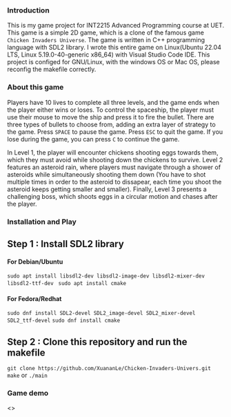 ### Introduction
This is my game project for INT2215 Advanced Programming course at UET. This game is a simple 2D game, which is a clone of the famous game `Chicken Invaders Universe`. The game is written in C++ programming language with SDL2 library. I wrote this entire game on Linux(Ubuntu 22.04 LTS, Linux 5.19.0-40-generic x86_64) with Visual Studio Code IDE. This project is configed for GNU/Linux, with the windows OS or Mac OS, please reconfig the makefile correctly.

### About this game 
Players have 10 lives to complete all three levels, and the game ends when the player either wins or loses. To control the spaceship, the player must use their mouse to move the ship and press it to fire the bullet. There are three types of bullets to choose from, adding an extra layer of strategy to the game.
Press  ```SPACE``` to pause the game. Press ```ESC``` to quit the game. If you lose during the game, you can press ```C``` to continue the game.

In  Level 1, the player will encounter chickens shooting eggs towards them, which they must avoid while shooting down the chickens to survive. Level 2 features an asteroid rain, where players must navigate through a shower of asteroids while simultaneously shooting them down (You have to shot multiple times in order to the asteroid to dissapear, each time you shoot the asteroid keeps getting smaller and smaller). Finally, Level 3 presents a challenging boss, which shoots eggs in a circular motion and chases after the player.

### Installation and Play
## Step 1 : Install SDL2 library

#### For Debian/Ubuntu
```sudo apt install libsdl2-dev libsdl2-image-dev libsdl2-mixer-dev libsdl2-ttf-dev```
``` sudo apt install cmake```

#### For Fedora/Redhat
```sudo dnf install SDL2-devel SDL2_image-devel SDL2_mixer-devel SDL2_ttf-devel```
```sudo dnf install cmake```

## Step 2 : Clone this repository and run the makefile
```git clone https://github.com/XuananLe/Chicken-Invaders-Univers.git```
```make``` or ```./main```

### Game demo
<>